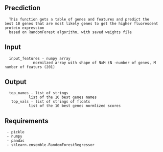  Precdiction
 -----------
      This function gets a table of genes and features and predict the best 10 genes that are most likely genes to get the higher fluorescent protein expression
      based on RandomForest algorithm, with saved weights file


 Input
 ----------
      input_features - numpy array
                 normilzed array with shape of NxM (N -number of genes, M number of featurs (201)

 Output
 -------
      top_names - list of strings
               list of the 10 best genes names
       top_vals - list of strings of floats
               list of the 10 best genes normlized scores

 Requirements
 -------
     - pickle
     - numpy
     - pandas
     - sklearn.ensemble.RandomForestRegressor
  
